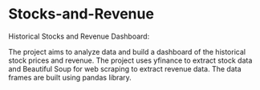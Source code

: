 # Stocks-and-Revenue
Historical Stocks and Revenue Dashboard:

The project aims to analyze data and build a dashboard of the historical stock prices and revenue.
The project uses yfinance to extract stock data and Beautiful Soup for web scraping to extract revenue data. The data frames are built using pandas library.
